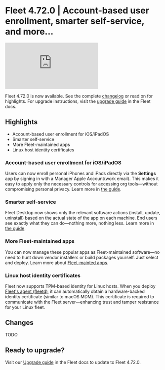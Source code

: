 # Fleet 4.72.0 | Account-based user enrollment, smarter self-service, and more...

<div purpose="embedded-content">
   <iframe src="https://www.youtube.com/embed/-N1eZ-nw59A?si=QYbQtTBazOjHR0PG" frameborder="0" allowfullscreen></iframe>
</div>

Fleet 4.72.0 is now available. See the complete [changelog](https://github.com/fleetdm/fleet/releases/tag/fleet-v4.72.0) or read on for highlights. For upgrade instructions, visit the [upgrade guide](https://fleetdm.com/docs/deploying/upgrading-fleet) in the Fleet docs.

## Highlights

- Account-based user enrollment for iOS/iPadOS
- Smarter self-service
- More Fleet-maintained apps
- Linux host identity certificates

### Account-based user enrollment for iOS/iPadOS

Users can now enroll personal iPhones and iPads directly via the **Settings** app by signing in with a Manager Apple Account(work email). This makes it easy to apply only the necessary controls for accessing org tools—without compromising personal privacy. Learn more in [the guide](https://fleetdm.com/guides/enroll-personal-byod-ios-ipad-hosts-with-managed-apple-account).

### Smarter self-service

Fleet Desktop now shows only the relevant software actions (install, update, uninstall) based on the actual state of the app on each machine. End users see exactly what they can do—nothing more, nothing less. Learn more in [the guide](https://fleetdm.com/guides/updating-software-in-fleet-admin-and-fleet-desktop-workflows).

### More Fleet-maintained apps

You can now manage these popular apps as Fleet-maintained software—no need to hunt down vendor installers or build packages yourself. Just select and deploy. Learn more about [Fleet-mainted apps](https://fleetdm.com/guides/fleet-maintained-apps).

### Linux host identity certificates

Fleet now supports TPM-based identity for Linux hosts. When you deploy [Fleet's agent (fleetd)](https://fleetdm.com/docs/get-started/anatomy#fleetd), it can automatically obtain a hardware-backed identity certificate (similar to macOS MDM). This certificate is required to communicate with the Fleet server—enhancing trust and tamper resistance for your Linux fleet.

## Changes

TODO

## Ready to upgrade?

Visit our [Upgrade guide](https://fleetdm.com/docs/deploying/upgrading-fleet) in the Fleet docs to update to Fleet 4.72.0.

<meta name="category" value="releases">
<meta name="authorFullName" value="Noah Talerman">
<meta name="authorGitHubUsername" value="noahtalerman">
<meta name="publishedOn" value="2025-08-08">
<meta name="articleTitle" value="Fleet 4.72.0 | Account-based user enrollment, smarter self-service, and more...">
<meta name="articleImageUrl" value="../website/assets/images/articles/fleet-4.72.0-1600x900@2x.png">

